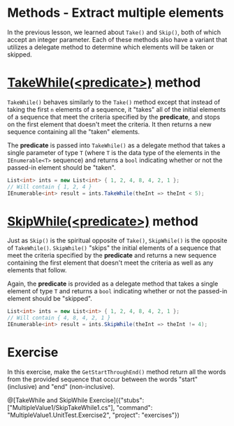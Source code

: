 [//]: # (GENERATED FILE -- DO NOT EDIT)
# Methods - Extract multiple elements

In the previous lesson, we learned about `Take()` and `Skip()`, both of which accept an integer parameter. Each of these methods also have a variant that utilizes a delegate method to determine which elements will be taken or skipped.

# [TakeWhile(&lt;predicate&gt;)](https://msdn.microsoft.com/en-us/library/bb534804%28v=vs.110%29.aspx) method
`TakeWhile()` behaves similarly to the `Take()` method except that instead of taking the first `n` elements of a sequence, it "takes" all of the initial elements of a sequence that meet the criteria specified by the **predicate**, and stops on the first element that doesn't meet the criteria. It then returns a new sequence containing all the "taken" elements.

The **predicate** is passed into `TakeWhile()` as a delegate method that takes a single parameter of type `T` (where `T` is the data type of the elements in the `IEnumerable<T>` sequence) and returns a `bool` indicating whether or not the passed-in element should be "taken".

```csharp
List<int> ints = new List<int> { 1, 2, 4, 8, 4, 2, 1 };
// Will contain { 1, 2, 4 }
IEnumerable<int> result = ints.TakeWhile(theInt => theInt < 5);
```

# [SkipWhile(&lt;predicate&gt;)](https://msdn.microsoft.com/en-us/library/bb549075%28v=vs.110%29.aspx) method
Just as `Skip()` is the spiritual opposite of `Take()`, `SkipWhile()` is the opposite of `TakeWhile()`. `SkipWhile()` "skips" the initial elements of a sequence that meet the criteria specified by the **predicate** and returns a new sequence containing the first element that doesn't meet the criteria as well as any elements that follow.

Again, the **predicate** is provided as a delegate method that takes a single element of type `T` and returns a `bool` indicating whether or not the passed-in element should be "skipped".

```csharp
List<int> ints = new List<int> { 1, 2, 4, 8, 4, 2, 1 };
// Will contain { 4, 8, 4, 2, 1 }
IEnumerable<int> result = ints.SkipWhile(theInt => theInt != 4);
```

# Exercise
In this exercise, make the `GetStartThroughEnd()` method return all the words from the provided sequence that occur between the words "start" (inclusive) and "end" (non-inclusive).

@[TakeWhile and SkipWhile Exercise]({"stubs": ["MultipleValue1/SkipTakeWhile1.cs"], "command": "MultipleValue1.UnitTest.Exercise2", "project": "exercises"})
